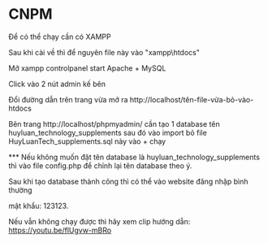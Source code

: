 # CNPM
Để có thể chạy cần có XAMPP

Sau khi cài về thì để nguyên file này vào "xampp\htdocs"

Mở xampp controlpanel start Apache + MySQL

Click vào 2 nút admin kế bên 

Đổi đường dẫn trên trang vừa mở ra http://localhost/tên-file-vừa-bỏ-vào-htdocs

Bên trang http://localhost/phpmyadmin/ cần tạo 1 database tên huyluan_technology_supplements sau đó vào import bỏ file HuyLuanTech_supplements.sql này vào + chạy

*** Nếu không muốn đặt tên database là huyluan_technology_supplements thì vào file config.php để chỉnh lại tên database theo ý.

Sau khi tạo database thành công thì có thể vào website đăng nhặp bình thường 

mật khẩu: 123123.

Nếu vẫn không chạy được thì hãy xem clip hướng dẫn: https://youtu.be/flUgvw-mBRo
